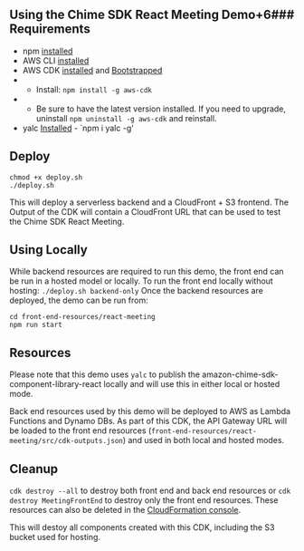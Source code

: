## Using the Chime SDK React Meeting Demo+6### Requirements
- npm [installed](https://docs.npmjs.com/cli/v7/commands/npm-install)
- AWS CLI [installed](https://docs.aws.amazon.com/cli/latest/userguide/install-cliv2.html)
- AWS CDK [installed](https://docs.aws.amazon.com/cdk/latest/guide/getting_started.html#getting_started_install) and [Bootstrapped](https://docs.aws.amazon.com/cdk/latest/guide/bootstrapping.html)
- - Install: `npm install -g aws-cdk`
- - Be sure to have the latest version installed.  If you need to upgrade, uninstall `npm uninstall -g aws-cdk` and reinstall.
- yalc [Installed](https://www.npmjs.com/package/yalc) - `npm i yalc -g'
## Deploy

```
chmod +x deploy.sh
./deploy.sh
```
This will deploy a serverless backend and a CloudFront + S3 frontend.  The Output of the CDK will contain a CloudFront URL that can be used to test the Chime SDK React Meeting.  

## Using Locally

While backend resources are required to run this demo, the front end can be run in a hosted model or locally.  To run the front end locally without hosting:
`./deploy.sh backend-only`
Once the backend resources are deployed, the demo can be run from:
```
cd front-end-resources/react-meeting
npm run start
```

## Resources

Please note that this demo uses ```yalc``` to publish the amazon-chime-sdk-component-library-react locally and will use this in either local or hosted mode.  

Back end resources used by this demo will be deployed to AWS as Lambda Functions and Dynamo DBs.  As part of this CDK, the API Gateway URL will be loaded to the front end resources (```front-end-resources/react-meeting/src/cdk-outputs.json```) and used in both local and hosted modes.

## Cleanup

`cdk destroy --all` to destroy both front end and back end resources or `cdk destroy MeetingFrontEnd` to destroy only the front end resources.  These resources can also be deleted in the [CloudFormation console](https://console.aws.amazon.com/cloudformation).

This will destoy all components created with this CDK, including the S3 bucket used for hosting.